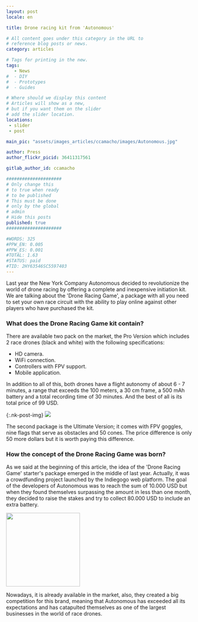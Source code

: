 ```yaml
---
layout: post
locale: en

title: Drone racing kit from 'Autonomous'

# All content goes under this category in the URL to
# reference blog posts or news.
category: articles

# Tags for printing in the new.
tags:
   - News
#  - DIY
#  - Prototypes
#  - Guides

# Where should we display this content
# Articles will show as a new,
# but if you want them on the slider
# add the slider location.
locations:
 - slider
 - post

main_pic: "assets/images_articles/ccamacho/images/Autonomous.jpg"

author: Press
author_flickr_picid: 36411317561

gitlab_author_id: ccamacho

#####################
# Only change this
# to true when ready
# to be published
# This must be done
# only by the global
# admin
# Hide this posts
published: true
#####################

#WORDS: 325
#PPW_EN: 0.005
#PPW_ES: 0.001
#TOTAL: 1.63
#STATUS: paid
#TID: 2HY63546SC5597403
---
```


Last year the New York Company Autonomous decided to revolutionize
the world of drone racing by offering a complete and inexpensive
initiation kit.
We are talking about the 'Drone Racing Game', a package with all
you need to set your own race circuit with the ability to play
online against other players who have purchased the kit. 

### What does the Drone Racing Game kit contain? 

There are available two pack on the market, the Pro Version which
includes 2 race drones (black and white) with the following
specifications:

*  HD camera.
*  WiFi connection.
*  Controllers with FPV support.
* Mobile application.

In addition to all of this, both drones have a flight autonomy
of about 6 - 7 minutes, a range that exceeds the 100 meters, a
30 cm frame, a 500 mAh battery and a total recording time of 30
minutes. And the best of all is its total price of 99 USD. 

{:.nk-post-img}
<img src="/assets/images_articles/{{ page.gitlab_author_id }}/images/Drone-Racing-Game-pack.jpg">

The second package is the Ultimate Version; it comes with
FPV goggles, nine flags that serve as obstacles and 50 cones.
The price difference is only 50 more dollars but it is
worth paying this difference.

### How the concept of the Drone Racing Game was born?

As we said at the beginning of this article, the idea of the
'Drone Racing Game' starter's package emerged in the middle of last
year. Actually, it was a crowdfunding project launched by the Indiegogo
web platform. The goal of the developers of Autonomous was to reach the
sum of 10.000 USD but when they found themselves surpassing the amount in
less than one month, they decided to raise the stakes and try to collect
80.000 USD to include an extra battery.

<div class="nk-post-text mt-0">
    <img style="height: 200px;" class="pull-left mt-0" src="/assets/images_articles/{{ page.gitlab_author_id }}/images/drone-racing.jpg" alt="">
        <p class="text-white">
Nowadays, it is already available in the market, also, they
created a big competition for this brand, meaning that
Autonomous has exceeded all its expectations and has
catapulted themselves as one of the largest businesses in the world of race drones.
</p>
</div>
